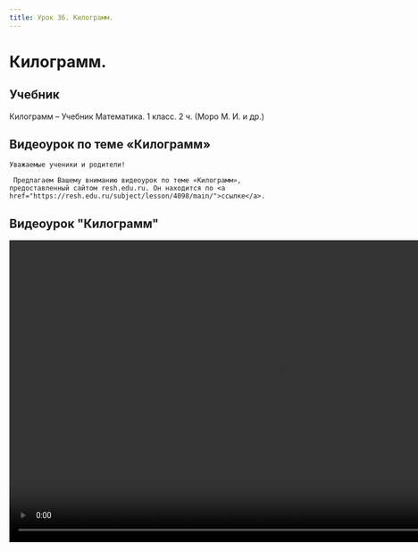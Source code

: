 ```yaml
---
title: Урок 36. Килограмм.
---
```


# Килограмм.

## Учебник

Килограмм – Учебник Математика. 1 класс. 2 ч. (Моро М. И. и др.)

## Видеоурок по теме «Килограмм»

<p>
	Уважаемые ученики и родители!  
</p>
<p>
	 Предлагаем Вашему вниманию видеоурок по теме «Килограмм», предоставленный сайтом resh.edu.ru. Он находится по <a href="https://resh.edu.ru/subject/lesson/4098/main/">ссылке</a>.
</p>

## Видеоурок	"Килограмм"


<video width="960" height="540" controls>
  <source src="https://vod-progressive.akamaized.net/exp=1667466158~acl=%2Fvimeo-prod-skyfire-std-us%2F01%2F604%2F23%2F578023419%2F2730192049.mp4~hmac=5c2e9d41442312910f38cb38344b49f6d99a198653c450ccc6de3428d73f22a2/vimeo-prod-skyfire-std-us/01/604/23/578023419/2730192049.mp4" type="video/mp4">
Your browser does not support the video tag.
</video>

